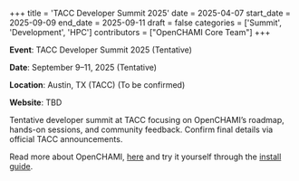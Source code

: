 +++
title = 'TACC Developer Summit 2025'
date = 2025-04-07
start_date = 2025-09-09
end_date = 2025-09-11
draft = false
categories = ['Summit', 'Development', 'HPC']
contributors = ["OpenCHAMI Core Team"]
+++

**Event**: TACC Developer Summit 2025 (Tentative)

**Date**: September 9–11, 2025 (Tentative)

**Location**: Austin, TX (TACC) (To be confirmed)

**Website**: TBD

Tentative developer summit at TACC focusing on OpenCHAMI’s roadmap, hands-on sessions, and community feedback. Confirm final details via official TACC announcements.

Read more about OpenCHAMI, [here](/docs/introduction-to-openchami/) and try it yourself through the [install guide](/guides/getting_started/).
